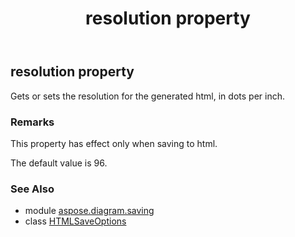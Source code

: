﻿---
title: resolution property
second_title: Aspose.Diagram for Python via .NET API References
description: 
type: docs
weight: 140
url: /python-net/aspose.diagram.saving/htmlsaveoptions/resolution/
is_root: false
---

## resolution property


Gets or sets the resolution for the generated html, in dots per inch.
### Remarks 


This property has effect only when saving to html.

The default value is 96.

### See Also
* module [aspose.diagram.saving](../../)
* class [HTMLSaveOptions](/diagram/python-net/aspose.diagram.saving/htmlsaveoptions)
